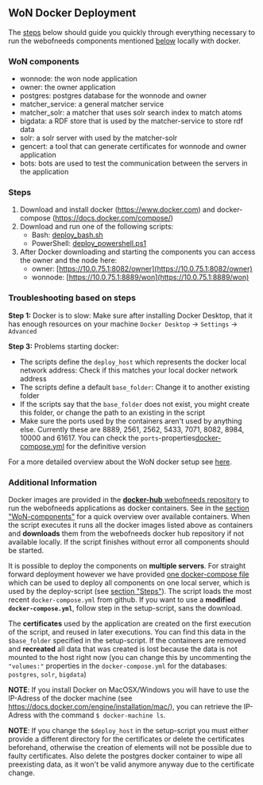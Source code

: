 ## WoN Docker Deployment

The [steps](#steps) below should guide you quickly through everything necessary to run the webofneeds components mentioned [below](#won-components) locally with docker.

### WoN components

- wonnode: the won node application
- owner: the owner application
- postgres: postgres database for the wonnode and owner
- matcher_service: a general matcher service
- matcher_solr: a matcher that uses solr search index to match atoms
- bigdata: a RDF store that is used by the matcher-service to store rdf data
- solr: a solr server with used by the matcher-solr
- gencert: a tool that can generate certificates for wonnode and owner application
- bots: bots are used to test the communication between the servers in the application

### Steps

1. Download and install docker (https://www.docker.com) and docker-compose (https://docs.docker.com/compose/)
2. Download and run one of the following scripts:
   - Bash: [deploy_bash.sh](/webofneeds/won-docker/deploy/local_image/deploy_bash.sh)
   - PowerShell: [deploy_powershell.ps1](/webofneeds/won-docker/deploy/local_image/deploy_powershell.ps1)
2. After Docker downloading and starting the components you can access the owner and the node here:
   - owner: [https://10.0.75.1:8082/owner](https://10.0.75.1:8082/owner)
   - wonnode: [https://10.0.75.1:8889/won](https://10.0.75.1:8889/won)

### Troubleshooting based on steps

**Step 1:** Docker is to slow: Make sure after installing Docker Desktop, that it has enough resources on your machine `Docker Desktop` -> `Settings` -> `Advanced`

**Step 3:** Problems starting docker:

- The scripts define the `deploy_host` which represents the docker local network address: Check if this matches your local docker network address
- The scripts define a default `base_folder`: Change it to another existing folder
- If the scripts say that the `base_folder` does not exist, you might create this folder, or change the path to an existing in the script
- Make sure the ports used by the containers aren't used by anything else. Currently these are 8889, 2561, 2562, 5433, 7071, 8082, 8984, 10000 and 61617. You can check the `ports`-properties[docker-compose.yml](../webofneeds/won-docker/deploy/local_image/docker-compose.yml) for the definitive version

For a more detailed overview about the WoN docker setup see [here](/webofneeds/won-docker/README.md).

### Additional Information

Docker images are provided in the [**docker-hub** webofneeds repository](https://hub.docker.com/r/webofneeds/) to run the webofneeds applications as docker containers. See in the [section "WoN-components"](#won-components) for a quick overview over available containers. When the script executes it runs all the docker images listed above as containers and **downloads** them from the webofneeds docker hub repository if not available locally. If the script finishes without error all components should be started.

It is possible to deploy the components on **multiple servers**. For straight forward deployment however we have provided [one docker-compose file](../webofneeds/won-docker/deploy/local_image/docker-compose.yml) which can be used to deploy all components on one local server, which is used by the deploy-script (see [section "Steps"](#steps)). The script loads the most recent `docker-compose.yml` from github. If you want to use a **modified `docker-compose.yml`**, follow step in the setup-script, sans the download.

The **certificates** used by the application are created on the first execution of the script, and reused in later executions. You can find this data in the `$base_folder` specified in the setup-script. If the containers are removed and **recreated** all data that was created is lost because the data is not mounted to the host right now (you can change this by uncommenting the
`"volumes:"` properties in the `docker-compose.yml` for the databases: `postgres`, `solr`, `bigdata`)

**NOTE**: If you install Docker on MacOSX/Windows you will have to use the IP-Adress of the docker machine (see https://docs.docker.com/engine/installation/mac/), you can retrieve the IP-Adress with the command `$ docker-machine ls`.

**NOTE**: If you change the `$deploy_host` in the setup-script you must either provide a different directory for the certificates or delete the certificates beforehand, otherwise the creation of elements will not be possible due to faulty certificates. Also delete the postgres docker container to wipe all preexisting data, as it won't be valid anymore anyway due to the certificate change. 
